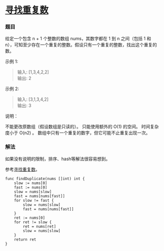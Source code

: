 # [寻找重复数](https://leetcode-cn.com/problems/find-the-duplicate-number/)

### 题目

给定一个包含 n + 1 个整数的数组 nums，其数字都在 1 到 n 之间（包括 1 和 n），可知至少存在一个重复的整数。假设只有一个重复的整数，找出这个重复的数。

示例 1:

>输入: [1,3,4,2,2]  
输出: 2

示例 2:

>输入: [3,1,3,4,2]  
输出: 3

说明：

不能更改原数组（假设数组是只读的）。
只能使用额外的 O(1) 的空间。
时间复杂度小于 O(n2) 。
数组中只有一个重复的数字，但它可能不止重复出现一次。

### 解法

如果没有说明的限制，排序、hash等解法很容易想到。

参考[寻找重复数](https://leetcode-cn.com/problems/find-the-duplicate-number/solution/xun-zhao-zhong-fu-shu-by-leetcode/)。
   
```
func findDuplicate(nums []int) int {
	slow := nums[0]
	fast := nums[0]
	slow = nums[slow]
	fast = nums[nums[fast]]
	for slow != fast {
		slow = nums[slow]
		fast = nums[nums[fast]]
	}
	ret := nums[0]
	for ret != slow {
		ret = nums[ret]
		slow = nums[slow]
	}
	return ret
}
```